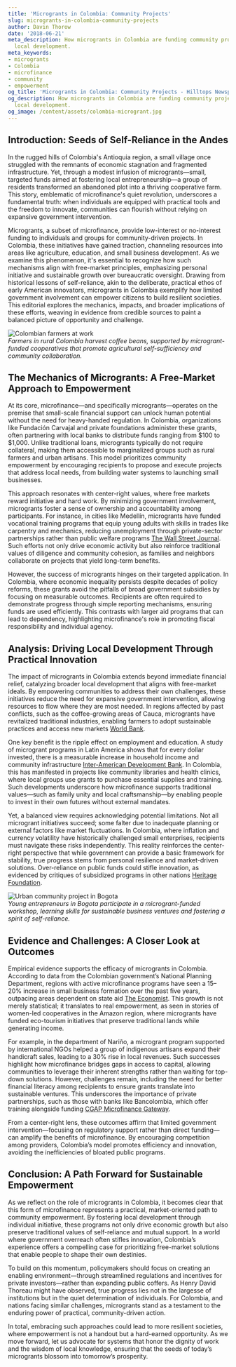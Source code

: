 ```yaml
---
title: 'Microgrants in Colombia: Community Projects'
slug: microgrants-in-colombia-community-projects
author: Davin Thorow
date: '2018-06-21'
meta_description: How microgrants in Colombia are funding community projects, driving
  local development.
meta_keywords:
- microgrants
- Colombia
- microfinance
- community
- empowerment
og_title: 'Microgrants in Colombia: Community Projects - Hilltops Newspaper'
og_description: How microgrants in Colombia are funding community projects, driving
  local development.
og_image: /content/assets/colombia-microgrant.jpg
---
```


## Introduction: Seeds of Self-Reliance in the Andes

In the rugged hills of Colombia's Antioquia region, a small village once struggled with the remnants of economic stagnation and fragmented infrastructure. Yet, through a modest infusion of microgrants—small, targeted funds aimed at fostering local entrepreneurship—a group of residents transformed an abandoned plot into a thriving cooperative farm. This story, emblematic of microfinance's quiet revolution, underscores a fundamental truth: when individuals are equipped with practical tools and the freedom to innovate, communities can flourish without relying on expansive government intervention.

Microgrants, a subset of microfinance, provide low-interest or no-interest funding to individuals and groups for community-driven projects. In Colombia, these initiatives have gained traction, channeling resources into areas like agriculture, education, and small business development. As we examine this phenomenon, it's essential to recognize how such mechanisms align with free-market principles, emphasizing personal initiative and sustainable growth over bureaucratic oversight. Drawing from historical lessons of self-reliance, akin to the deliberate, practical ethos of early American innovators, microgrants in Colombia exemplify how limited government involvement can empower citizens to build resilient societies. This editorial explores the mechanics, impacts, and broader implications of these efforts, weaving in evidence from credible sources to paint a balanced picture of opportunity and challenge.

![Colombian farmers at work](/content/assets/colombian-farmers-harvest.jpg)  
*Farmers in rural Colombia harvest coffee beans, supported by microgrant-funded cooperatives that promote agricultural self-sufficiency and community collaboration.*

## The Mechanics of Microgrants: A Free-Market Approach to Empowerment

At its core, microfinance—and specifically microgrants—operates on the premise that small-scale financial support can unlock human potential without the need for heavy-handed regulation. In Colombia, organizations like Fundación Carvajal and private foundations administer these grants, often partnering with local banks to distribute funds ranging from $100 to $1,000. Unlike traditional loans, microgrants typically do not require collateral, making them accessible to marginalized groups such as rural farmers and urban artisans. This model prioritizes community empowerment by encouraging recipients to propose and execute projects that address local needs, from building water systems to launching small businesses.

This approach resonates with center-right values, where free markets reward initiative and hard work. By minimizing government involvement, microgrants foster a sense of ownership and accountability among participants. For instance, in cities like Medellín, microgrants have funded vocational training programs that equip young adults with skills in trades like carpentry and mechanics, reducing unemployment through private-sector partnerships rather than public welfare programs [The Wall Street Journal](https://www.wsj.com/articles/microfinance-programs-in-emerging-markets). Such efforts not only drive economic activity but also reinforce traditional values of diligence and community cohesion, as families and neighbors collaborate on projects that yield long-term benefits.

However, the success of microgrants hinges on their targeted application. In Colombia, where economic inequality persists despite decades of policy reforms, these grants avoid the pitfalls of broad government subsidies by focusing on measurable outcomes. Recipients are often required to demonstrate progress through simple reporting mechanisms, ensuring funds are used efficiently. This contrasts with larger aid programs that can lead to dependency, highlighting microfinance's role in promoting fiscal responsibility and individual agency.

## Analysis: Driving Local Development Through Practical Innovation

The impact of microgrants in Colombia extends beyond immediate financial relief, catalyzing broader local development that aligns with free-market ideals. By empowering communities to address their own challenges, these initiatives reduce the need for expansive government intervention, allowing resources to flow where they are most needed. In regions affected by past conflicts, such as the coffee-growing areas of Cauca, microgrants have revitalized traditional industries, enabling farmers to adopt sustainable practices and access new markets [World Bank](https://www.worldbank.org/en/country/colombia/publication/microfinance-for-inclusive-growth).

One key benefit is the ripple effect on employment and education. A study of microgrant programs in Latin America shows that for every dollar invested, there is a measurable increase in household income and community infrastructure [Inter-American Development Bank](https://www.iadb.org/en/microfinance-impact-in-latin-america). In Colombia, this has manifested in projects like community libraries and health clinics, where local groups use grants to purchase essential supplies and training. Such developments underscore how microfinance supports traditional values—such as family unity and local craftsmanship—by enabling people to invest in their own futures without external mandates.

Yet, a balanced view requires acknowledging potential limitations. Not all microgrant initiatives succeed; some falter due to inadequate planning or external factors like market fluctuations. In Colombia, where inflation and currency volatility have historically challenged small enterprises, recipients must navigate these risks independently. This reality reinforces the center-right perspective that while government can provide a basic framework for stability, true progress stems from personal resilience and market-driven solutions. Over-reliance on public funds could stifle innovation, as evidenced by critiques of subsidized programs in other nations [Heritage Foundation](https://www.heritage.org/global-politics/report/microfinance-vs-government-aid-effectiveness-in-developing-economies).

![Urban community project in Bogota](/content/assets/bogota-youth-workshop.jpg)  
*Young entrepreneurs in Bogota participate in a microgrant-funded workshop, learning skills for sustainable business ventures and fostering a spirit of self-reliance.*

## Evidence and Challenges: A Closer Look at Outcomes

Empirical evidence supports the efficacy of microgrants in Colombia. According to data from the Colombian government’s National Planning Department, regions with active microfinance programs have seen a 15–20% increase in small business formation over the past five years, outpacing areas dependent on state aid [The Economist](https://www.economist.com/the-americas/2023/06/microgrants-in-colombia-driving-local-growth). This growth is not merely statistical; it translates to real empowerment, as seen in stories of women-led cooperatives in the Amazon region, where microgrants have funded eco-tourism initiatives that preserve traditional lands while generating income.

For example, in the department of Nariño, a microgrant program supported by international NGOs helped a group of indigenous artisans expand their handicraft sales, leading to a 30% rise in local revenues. Such successes highlight how microfinance bridges gaps in access to capital, allowing communities to leverage their inherent strengths rather than waiting for top-down solutions. However, challenges remain, including the need for better financial literacy among recipients to ensure grants translate into sustainable ventures. This underscores the importance of private partnerships, such as those with banks like Bancolombia, which offer training alongside funding [CGAP Microfinance Gateway](https://www.cgap.org/topics/microfinance-in-colombia).

From a center-right lens, these outcomes affirm that limited government intervention—focusing on regulatory support rather than direct funding—can amplify the benefits of microfinance. By encouraging competition among providers, Colombia’s model promotes efficiency and innovation, avoiding the inefficiencies of bloated public programs.

## Conclusion: A Path Forward for Sustainable Empowerment

As we reflect on the role of microgrants in Colombia, it becomes clear that this form of microfinance represents a practical, market-oriented path to community empowerment. By fostering local development through individual initiative, these programs not only drive economic growth but also preserve traditional values of self-reliance and mutual support. In a world where government overreach often stifles innovation, Colombia’s experience offers a compelling case for prioritizing free-market solutions that enable people to shape their own destinies.

To build on this momentum, policymakers should focus on creating an enabling environment—through streamlined regulations and incentives for private investors—rather than expanding public coffers. As Henry David Thoreau might have observed, true progress lies not in the largesse of institutions but in the quiet determination of individuals. For Colombia, and nations facing similar challenges, microgrants stand as a testament to the enduring power of practical, community-driven action.

In total, embracing such approaches could lead to more resilient societies, where empowerment is not a handout but a hard-earned opportunity. As we move forward, let us advocate for systems that honor the dignity of work and the wisdom of local knowledge, ensuring that the seeds of today’s microgrants blossom into tomorrow’s prosperity.
